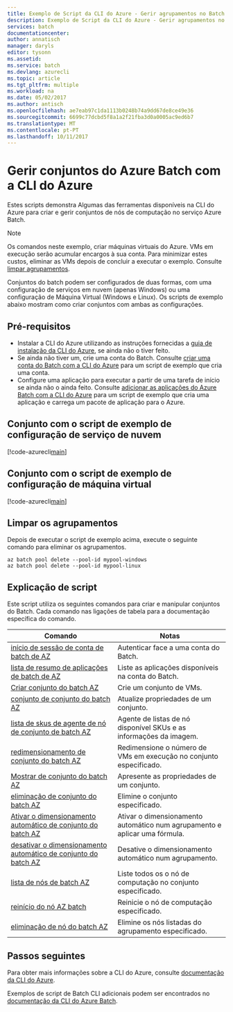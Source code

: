 ```yaml
---
title: Exemplo de Script da CLI do Azure - Gerir agrupamentos no Batch | Microsoft Docs
description: Exemplo de Script da CLI do Azure - Gerir agrupamentos no Batch
services: batch
documentationcenter: 
author: annatisch
manager: daryls
editor: tysonn
ms.assetid: 
ms.service: batch
ms.devlang: azurecli
ms.topic: article
ms.tgt_pltfrm: multiple
ms.workload: na
ms.date: 05/02/2017
ms.author: antisch
ms.openlocfilehash: ae7eab97c1da1113b0248b74a9dd67de8ce49e36
ms.sourcegitcommit: 6699c77dcbd5f8a1a2f21fba3d0a0005ac9ed6b7
ms.translationtype: MT
ms.contentlocale: pt-PT
ms.lasthandoff: 10/11/2017
---
```

# <a name="managing-azure-batch-pools-with-azure-cli"></a>Gerir conjuntos do Azure Batch com a CLI do Azure

Estes scripts demonstra Algumas das ferramentas disponíveis na CLI do Azure para criar e gerir conjuntos de nós de computação no serviço Azure Batch.

> [!NOTE]
> Os comandos neste exemplo, criar máquinas virtuais do Azure. VMs em execução serão acumular encargos à sua conta. Para minimizar estes custos, eliminar as VMs depois de concluir a executar o exemplo. Consulte [limpar agrupamentos](#clean-up-pools).

Conjuntos do batch podem ser configurados de duas formas, com uma configuração de serviços em nuvem (apenas Windows) ou uma configuração de Máquina Virtual (Windows e Linux). Os scripts de exemplo abaixo mostram como criar conjuntos com ambas as configurações.

## <a name="prerequisites"></a>Pré-requisitos

- Instalar a CLI do Azure utilizando as instruções fornecidas a [guia de instalação da CLI do Azure](https://docs.microsoft.com/cli/azure/install-azure-cli), se ainda não o tiver feito.
- Se ainda não tiver um, crie uma conta do Batch. Consulte [criar uma conta do Batch com a CLI do Azure](https://docs.microsoft.com/azure/batch/scripts/batch-cli-sample-create-account) para um script de exemplo que cria uma conta.
- Configure uma aplicação para executar a partir de uma tarefa de início se ainda não o ainda feito. Consulte [adicionar as aplicações do Azure Batch com a CLI do Azure](https://docs.microsoft.com/azure/batch/scripts/batch-cli-sample-add-application) para um script de exemplo que cria uma aplicação e carrega um pacote de aplicação para o Azure.

## <a name="pool-with-cloud-service-configuration-sample-script"></a>Conjunto com o script de exemplo de configuração de serviço de nuvem

[!code-azurecli[main](../../../cli_scripts/batch/manage-pool/manage-pool-windows.sh "Manage Cloud Services Pools")]

## <a name="pool-with-virtual-machine-configuration-sample-script"></a>Conjunto com o script de exemplo de configuração de máquina virtual

[!code-azurecli[main](../../../cli_scripts/batch/manage-pool/manage-pool-linux.sh "Manage Virtual Machine Pools")]

## <a name="clean-up-pools"></a>Limpar os agrupamentos

Depois de executar o script de exemplo acima, execute o seguinte comando para eliminar os agrupamentos.
```azurecli
az batch pool delete --pool-id mypool-windows
az batch pool delete --pool-id mypool-linux
```

## <a name="script-explanation"></a>Explicação de script

Este script utiliza os seguintes comandos para criar e manipular conjuntos do Batch.
Cada comando nas ligações de tabela para a documentação específica do comando.

| Comando | Notas |
|---|---|
| [início de sessão de conta de batch de AZ](https://docs.microsoft.com/cli/azure/batch/account#az_batch_account_login) | Autenticar face a uma conta do Batch.  |
| [lista de resumo de aplicações de batch de AZ](https://docs.microsoft.com/cli/azure/batch/application/summary#az_batch_application_summary_list) | Liste as aplicações disponíveis na conta do Batch.  |
| [Criar conjunto do batch AZ](https://docs.microsoft.com/cli/azure/batch/pool#az_batch_pool_create) | Crie um conjunto de VMs.  |
| [conjunto de conjunto do batch AZ](https://docs.microsoft.com/cli/azure/batch/pool#az_batch_pool_set) | Atualize propriedades de um conjunto.  |
| [lista de skus de agente de nó de conjunto de batch AZ](https://docs.microsoft.com/cli/azure/batch/pool/node-agent-skus#az_batch_pool_node_agent_skus_list) | Agente de listas de nó disponível SKUs e as informações da imagem.  |
| [redimensionamento de conjunto do batch AZ](https://docs.microsoft.com/cli/azure/batch/pool#az_batch_pool_resize) | Redimensione o número de VMs em execução no conjunto especificado.  |
| [Mostrar de conjunto do batch AZ](https://docs.microsoft.com/cli/azure/batch/pool#az_batch_pool_show) | Apresente as propriedades de um conjunto.  |
| [eliminação de conjunto do batch AZ](https://docs.microsoft.com/cli/azure/batch/pool#az_batch_pool_delete) | Elimine o conjunto especificado.  |
| [Ativar o dimensionamento automático de conjunto do batch AZ](https://docs.microsoft.com/cli/azure/batch/pool/autoscale#az_batch_pool_autoscale_enable) | Ativar o dimensionamento automático num agrupamento e aplicar uma fórmula.  |
| [desativar o dimensionamento automático de conjunto do batch AZ](https://docs.microsoft.com/cli/azure/batch/pool/autoscale#az_batch_pool_autoscale_disable) | Desative o dimensionamento automático num agrupamento.  |
| [lista de nós de batch AZ](https://docs.microsoft.com/cli/azure/batch/node#az_batch_node_list) | Liste todos os o nó de computação no conjunto especificado.  |
| [reinício do nó AZ batch](https://docs.microsoft.com/cli/azure/batch/node#az_batch_node_reboot) | Reinicie o nó de computação especificado.  |
| [eliminação de nó do batch AZ](https://docs.microsoft.com/cli/azure/batch/node#az_batch_node_delete) | Elimine os nós listadas do agrupamento especificado.  |

## <a name="next-steps"></a>Passos seguintes

Para obter mais informações sobre a CLI do Azure, consulte [documentação da CLI do Azure](https://docs.microsoft.com/cli/azure/overview).

Exemplos de script de Batch CLI adicionais podem ser encontrados no [documentação da CLI do Azure Batch](../batch-cli-samples.md).

